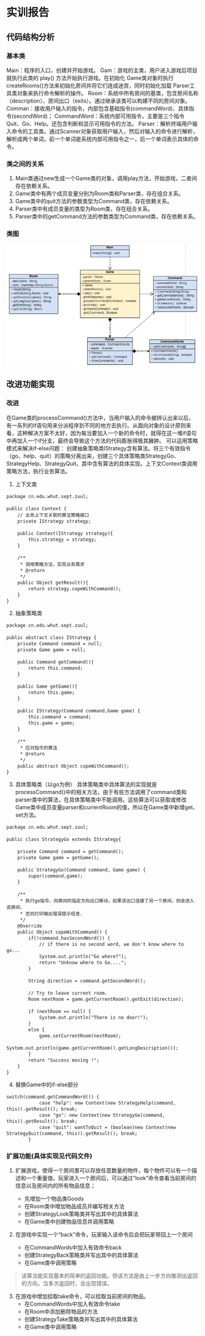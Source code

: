 # 实训报告

## 代码结构分析
### 基本类
Main：程序的入口，创建并开始游戏。
Gam：游戏的主类，用户进入游戏后项目就执行此类的 play() 方法开始执行游戏。在初始化 Game类对象时执行 createRooms()方法来初始化房间并将它们连成迷宫，同时初始化加载 Parser工具类对象来执行命令解析的操作。
Room：系统中所有房间的基类，包含房间名称（description）、房间出口（exits）。通过继承该类可以构建不同的房间对象。
Comman：接收用户输入的指令，内部包含基础指令(commandWord)、具体指令(secondWord)；
CommandWord：系统内部可用指令，主要是三个指令 Quit、Go、Help。还包含判断和显示可用指令的方法。
Parser：解析终端用户输入命令的工具类。通过Scanner对象获取用户输入，然后对输入的命令进行解析，解析成两个单词，前一个单词是系统内部可用指令之一，后一个单词表示具体的命令。

### 类之间的关系
1. Main类通过new生成一个Game类的对象，调用play方法，开始游戏，二者间存在依赖关系。
2. Game类中有两个成员变量分别为Room类和Parser类，存在组合关系。
3. Game类中的quit方法的参数类型为Command类，存在依赖关系。
4. Parser类中有成员变量的类型为Room类，存在组合关系。
5. Parser类中的getCommand方法的参数类型为Command类，存在依赖关系。

### 类图
![UML类图](https://github.com/wutcst/sept-person-task-wSataria/blob/master/%E7%B1%BB%E5%9B%BE.png)



## 改进功能实现
### 改进
  在Game类的processCommand()方法中，当用户输入的命令被辨认出来以后，有一系列的if语句用来分派程序到不同的地方去执行。从面向对象的设计原则来看，这种解决方案不太好，因为每当要加入一个新的命令时，就得在这一堆if语句中再加入一个if分支，最终会导致这个方法的代码膨胀得极其臃肿。
可以运用策略模式来解决if-else问题：
创建抽象策略类IStrategy含有算法。将三个有效指令（go、help、quit）的策略分离出来，创建三个具体策略类StrategyGo、StrategyHelp、StrategyQuit，其中含有算法的具体实现。上下文Context类调用策略方法，执行业务算法。

1. 上下文类
```
package cn.edu.whut.sept.zuul;

public class Context {
	// 业务上下文关联的算法策略接口
    private IStrategy strategy;

    public Context(IStrategy strategy){
        this.strategy = strategy;
    }

    /**
     * 调用策略方法，实现业务需求
     * @return
     */
    public Object getResult(){
        return strategy.copeWithCommand();
    }
}
```

2. 抽象策略类
```
package cn.edu.whut.sept.zuul;

public abstract class IStrategy {
    private Command command = null;
    private Game game = null;

    public Command getCommand(){
        return this.command;
    }

    public Game getGame(){
        return this.game;
    }

    public IStrategy(Command command,Game game) {
        this.command = command;
        this.game = game;
    }

    /**
     * 应对指令的算法
     * @return
     */
    public abstract Object copeWithCommand();
}
```

3. 具体策略类（以go为例）
具体策略类中具体算法的实现就是processCommand()中的相关方法，由于有些方法调用了command类和parser类中的算法，在具体策略类中不能调用。这些算法可以获取或修改Game类中成员变量parser和currentRoom的值，所以在Game类中新增get、set方法。
```
package cn.edu.whut.sept.zuul;

public class StrategyGo extends IStrategy{

    private Command command = getCommand();
    private Game game = getGame();

    public StrategyGo(Command command, Game game) {
        super(command,game);
    }

    /**
     * 执行go指令，向房间的指定方向出口移动，如果该出口连接了另一个房间，则会进入该房间，
     * 否则打印输出错误提示信息.
     */
    @Override
    public Object copeWithCommand() {
        if(!command.hasSecondWord()) {
            // if there is no second word, we don't know where to go...
            System.out.println("Go where?");
            return "Unknow where to Go....";
        }

        String direction = command.getSecondWord();

        // Try to leave current room.
        Room nextRoom = game.getCurrentRoom().getExit(direction);

        if (nextRoom == null) {
            System.out.println("There is no door!");
        }
        else {
            game.setCurrentRoom(nextRoom);
            System.out.println(game.getCurrentRoom().getLongDescription());
        }
        return "Success moving !";
    }
}
```

4. 替换Game中的if-else部分
```
switch(command.getCommandWord()) {
        	case "help": new Context(new StrategyHelp(command, this)).getResult(); break;
        	case "go": new Context(new StrategyGo(command, this)).getResult(); break;
        	case "quit": wantToQuit = (boolean)new Context(new StrategyQuit(command, this)).getResult(); break;
        }
```

### 扩展功能(具体实现见代码文件)
1. 扩展游戏，使得一个房间里可以存放任意数量的物件，每个物件可以有一个描述和一个重量值，玩家进入一个房间后，可以通过“look”命令查看当前房间的信息以及房间内的所有物品信息；
   * 先增加一个物品类Goods
   * 在Room类中增加物品成员并编写相关方法
   * 创建StrategyLook策略类并写出其中的具体算法
   * 在Game类中创建物品信息并调用策略

2. 在游戏中实现一个“back”命令，玩家输入该命令后会把玩家带回上一个房间
   * 在CommandWords中加入有效命令back
   * 创建StrategyBack策略类并写出其中的具体算法
   * 在Game类中调用策略
> 该算法能实现基本的简单的返回功能。但该方法是由上一步方向推测出返回的方向，当多次返回时，会出现错误。

3. 在游戏中增加拾取take命令，可以拾取当前房间的物品。
   * 在CommandWords中加入有效命令take
   * 在Room中添加删除物品的方法
   * 创建StrategyTake策略类并写出其中的具体算法
   * 在Game类中调用策略
